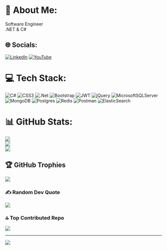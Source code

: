 # 💫 About Me:
Software Engineer <br>.NET & C#


## 🌐 Socials:
[![LinkedIn](https://img.shields.io/badge/LinkedIn-%230077B5.svg?logo=linkedin&logoColor=white)](https://www.linkedin.com/in/cem-k-26a2aa114/) [![YouTube](https://img.shields.io/badge/YouTube-%23FF0000.svg?logo=YouTube&logoColor=white)](https://youtube.com/@cemkeskinn) 

# 💻 Tech Stack:
![C#](https://img.shields.io/badge/c%23-%23239120.svg?style=for-the-badge&logo=c-sharp&logoColor=white) ![CSS3](https://img.shields.io/badge/css3-%231572B6.svg?style=for-the-badge&logo=css3&logoColor=white) ![.Net](https://img.shields.io/badge/.NET-5C2D91?style=for-the-badge&logo=.net&logoColor=white) ![Bootstrap](https://img.shields.io/badge/bootstrap-%23563D7C.svg?style=for-the-badge&logo=bootstrap&logoColor=white) ![JWT](https://img.shields.io/badge/JWT-black?style=for-the-badge&logo=JSON%20web%20tokens) ![jQuery](https://img.shields.io/badge/jquery-%230769AD.svg?style=for-the-badge&logo=jquery&logoColor=white) ![MicrosoftSQLServer](https://img.shields.io/badge/Microsoft%20SQL%20Sever-CC2927?style=for-the-badge&logo=microsoft%20sql%20server&logoColor=white) ![MongoDB](https://img.shields.io/badge/MongoDB-%234ea94b.svg?style=for-the-badge&logo=mongodb&logoColor=white) ![Postgres](https://img.shields.io/badge/postgres-%23316192.svg?style=for-the-badge&logo=postgresql&logoColor=white) ![Redis](https://img.shields.io/badge/redis-%23DD0031.svg?style=for-the-badge&logo=redis&logoColor=white) ![Postman](https://img.shields.io/badge/Postman-FF6C37?style=for-the-badge&logo=postman&logoColor=white) ![ElasticSearch](https://img.shields.io/badge/-ElasticSearch-005571?style=for-the-badge&logo=elasticsearch)
# 📊 GitHub Stats:
![](https://github-readme-stats.vercel.app/api?username=cemkeskin12&theme=dark&hide_border=false&include_all_commits=false&count_private=false)<br/>
![](https://github-readme-streak-stats.herokuapp.com/?user=cemkeskin12&theme=dark&hide_border=false)<br/>
![](https://github-readme-stats.vercel.app/api/top-langs/?username=cemkeskin12&theme=dark&hide_border=false&include_all_commits=false&count_private=false&layout=compact)

## 🏆 GitHub Trophies
![](https://github-profile-trophy.vercel.app/?username=cemkeskin12&theme=radical&no-frame=false&no-bg=true&margin-w=4)

### ✍️ Random Dev Quote
![](https://quotes-github-readme.vercel.app/api?type=horizontal&theme=radical)

### 🔝 Top Contributed Repo
![](https://github-contributor-stats.vercel.app/api?username=cemkeskin12&limit=5&theme=dark&combine_all_yearly_contributions=true)

---
[![](https://visitcount.itsvg.in/api?id=cemkeskin12&icon=0&color=0)](https://visitcount.itsvg.in)

<!-- Proudly created with GPRM ( https://gprm.itsvg.in ) -->

